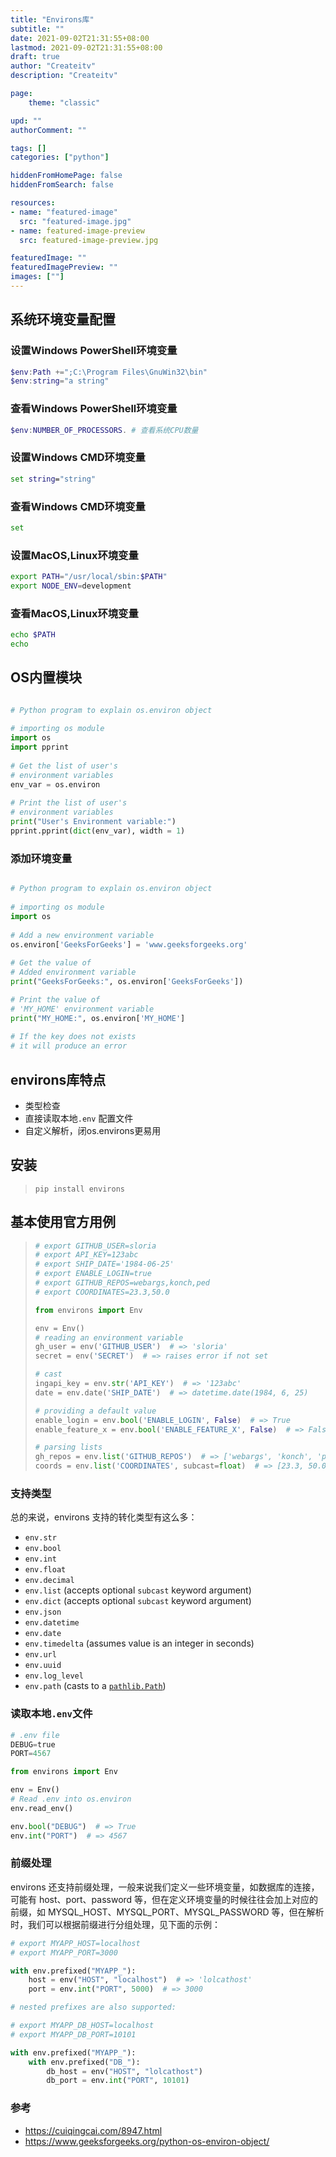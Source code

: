 ```yaml
---
title: "Environs库"
subtitle: ""
date: 2021-09-02T21:31:55+08:00
lastmod: 2021-09-02T21:31:55+08:00
draft: true
author: "Createitv"
description: "Createitv"

page:
    theme: "classic"

upd: ""
authorComment: ""

tags: []
categories: ["python"]

hiddenFromHomePage: false
hiddenFromSearch: false

resources:
- name: "featured-image"
  src: "featured-image.jpg"
- name: featured-image-preview
  src: featured-image-preview.jpg

featuredImage: ""
featuredImagePreview: ""
images: [""]
---
```




## 系统环境变量配置

### 设置Windows PowerShell环境变量

```powershell
$env:Path +=";C:\Program Files\GnuWin32\bin"
$env:string="a string"
```

### 查看Windows PowerShell环境变量

```powershell
$env:NUMBER_OF_PROCESSORS. # 查看系统CPU数量
```

### 设置Windows CMD环境变量

```cmd
set string="string"
```

### 查看Windows CMD环境变量

```cmd
set
```

### 设置MacOS,Linux环境变量

```bash
export PATH="/usr/local/sbin:$PATH"
export NODE_ENV=development
```

### 查看MacOS,Linux环境变量

```bash
echo $PATH
echo 
```

## OS内置模块

```python

# Python program to explain os.environ object 
  
# importing os module 
import os
import pprint
  
# Get the list of user's
# environment variables
env_var = os.environ
  
# Print the list of user's
# environment variables
print("User's Environment variable:")
pprint.pprint(dict(env_var), width = 1)
```

### 添加环境变量

```python

# Python program to explain os.environ object 
  
# importing os module 
import os
  
# Add a new environment variable 
os.environ['GeeksForGeeks'] = 'www.geeksforgeeks.org'
  
# Get the value of
# Added environment variable 
print("GeeksForGeeks:", os.environ['GeeksForGeeks'])

# Print the value of
# 'MY_HOME' environment variable 
print("MY_HOME:", os.environ['MY_HOME']
  
# If the key does not exists
# it will produce an error
```

## environs库特点

- 类型检查
- 直接读取本地`.env` 配置文件
- 自定义解析，闭os.environs更易用

## **安装**

> ```
> pip install environs
> ```

## 基本使用官方用例

> ```python
> # export GITHUB_USER=sloria
> # export API_KEY=123abc
> # export SHIP_DATE='1984-06-25'
> # export ENABLE_LOGIN=true
> # export GITHUB_REPOS=webargs,konch,ped
> # export COORDINATES=23.3,50.0
> 
> from environs import Env
> 
> env = Env()
> # reading an environment variable
> gh_user = env('GITHUB_USER')  # => 'sloria'
> secret = env('SECRET')  # => raises error if not set
> 
> # cast
> ingapi_key = env.str('API_KEY')  # => '123abc'
> date = env.date('SHIP_DATE')  # => datetime.date(1984, 6, 25)
> 
> # providing a default value
> enable_login = env.bool('ENABLE_LOGIN', False)  # => True
> enable_feature_x = env.bool('ENABLE_FEATURE_X', False)  # => False
> 
> # parsing lists
> gh_repos = env.list('GITHUB_REPOS')  # => ['webargs', 'konch', 'ped']
> coords = env.list('COORDINATES', subcast=float)  # => [23.3, 50.0]
> ```

### 支持类型

总的来说，environs 支持的转化类型有这么多：

- `env.str`
- `env.bool`
- `env.int`
- `env.float`
- `env.decimal`
- `env.list` (accepts optional `subcast` keyword argument)
- `env.dict` (accepts optional `subcast` keyword argument)
- `env.json`
- `env.datetime`
- `env.date`
- `env.timedelta` (assumes value is an integer in seconds)
- `env.url`
- `env.uuid`
- `env.log_level`
- `env.path` (casts to a [`pathlib.Path`](https://docs.python.org/3/library/pathlib.html))

### 读取本地`.env`文件

```python
# .env file
DEBUG=true
PORT=4567

from environs import Env

env = Env()
# Read .env into os.environ
env.read_env()

env.bool("DEBUG")  # => True
env.int("PORT")  # => 4567

```

### 前缀处理

environs 还支持前缀处理，一般来说我们定义一些环境变量，如数据库的连接，可能有 host、port、password 等，但在定义环境变量的时候往往会加上对应的前缀，如 MYSQL_HOST、MYSQL_PORT、MYSQL_PASSWORD 等，但在解析时，我们可以根据前缀进行分组处理，见下面的示例：

```python
# export MYAPP_HOST=localhost
# export MYAPP_PORT=3000

with env.prefixed("MYAPP_"):
    host = env("HOST", "localhost")  # => 'lolcathost'
    port = env.int("PORT", 5000)  # => 3000

# nested prefixes are also supported:

# export MYAPP_DB_HOST=localhost
# export MYAPP_DB_PORT=10101

with env.prefixed("MYAPP_"):
    with env.prefixed("DB_"):
        db_host = env("HOST", "lolcathost")
        db_port = env.int("PORT", 10101)
```

### 参考

- https://cuiqingcai.com/8947.html
- https://www.geeksforgeeks.org/python-os-environ-object/
